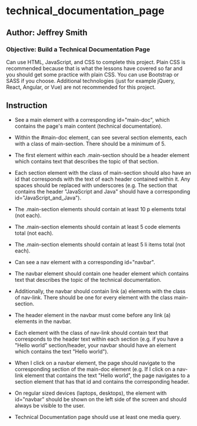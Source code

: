 # technical_documentation_page

## Author:  Jeffrey Smith

### Objective: Build a Technical Documentation Page

Can use HTML, JavaScript, and CSS to complete this project. Plain CSS is recommended because that is what the lessons have covered so far and you should get some practice with plain CSS. You can use Bootstrap or SASS if you choose. Additional technologies (just for example jQuery, React, Angular, or Vue) are not recommended for this project.

## Instruction

- See a main element with a corresponding id="main-doc", which contains the page's main content (technical documentation).

- Within the #main-doc element, can see several section elements, each with a class of main-section. There should be a minimum of 5.

- The first element within each .main-section should be a header element which contains text that describes the topic of that section.

- Each section element with the class of main-section should also have an id that corresponds with the text of each header contained within it. Any spaces should be replaced with underscores (e.g. The section that contains the header "JavaScript and Java" should have a corresponding id="JavaScript_and_Java").

- The .main-section elements should contain at least 10 p elements total (not each).

- The .main-section elements should contain at least 5 code elements total (not each).

- The .main-section elements should contain at least 5 li items total (not each).

- Can see a nav element with a corresponding id="navbar".

- The navbar element should contain one header element which contains text that describes the topic of the technical documentation.

- Additionally, the navbar should contain link (a) elements with the class of nav-link. There should be one for every element with the class main-section.

- The header element in the navbar must come before any link (a) elements in the navbar.

- Each element with the class of nav-link should contain text that corresponds to the header text within each section (e.g. if you have a "Hello world" section/header, your navbar should have an element which contains the text "Hello world").

- When I click on a navbar element, the page should navigate to the corresponding section of the main-doc element (e.g. If I click on a nav-link element that contains the text "Hello world", the page navigates to a section element that has that id and contains the corresponding header.

- On regular sized devices (laptops, desktops), the element with id="navbar" should be shown on the left side of the screen and should always be visible to the user.

- Technical Documentation page should use at least one media query.